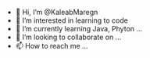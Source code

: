 - 👋 Hi, I’m @KaleabMaregn
- 👀 I’m interested in learning to code
- 🌱 I’m currently learning Java, Phyton ...
- 💞️ I’m looking to collaborate on ...
- 📫 How to reach me ...

<!---
KaleabMaregn/KaleabMaregn is a ✨ special ✨ repository because its `README.md` (this file) appears on your GitHub profile.
You can click the Preview link to take a look at your changes.
--->
